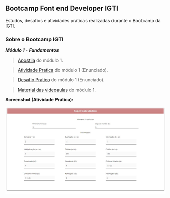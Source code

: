 ## Bootcamp Font end Developer IGTI

Estudos, desafios e atividades práticas realizadas durante o Bootcamp da IGTI.

### Sobre o Bootcamp IGTI

**_Módulo 1 - Fundamentos_**

> [Apostila](https://drive.google.com/file/d/1dwTGBVSNEy7TQLMuYC9QJnZEJuWXkvSl/view?usp=sharing) do módulo 1.<br/> 

> [Atividade Pratica](https://drive.google.com/file/d/1Mma-dpwMZTo_YqmhZV8WOm5gpcKEg_0h/view?usp=sharing) do módulo 1 (Enunciado).<br/> 

> [Desafio Pratico](https://drive.google.com/file/d/1u-MGtgVmJ-xjX1IslvB8xRkOPCvI5hM7/view?usp=sharing) do módulo 1 (Enunciado).<br/> 

> [Material das videoaulas](https://drive.google.com/file/d/1HTZllONZZTqr3HYxioscD_JCidDOAlFD/view?usp=sharing) do módulo 1.<br/>

**Screenshot (Atividade Prática):**

<img src="./Fundamentos/Parte1/Atividade Pratica/img/SuperCalculadoraScreenshot.jpeg" alt="Screenshot da aplicação" width="700">
